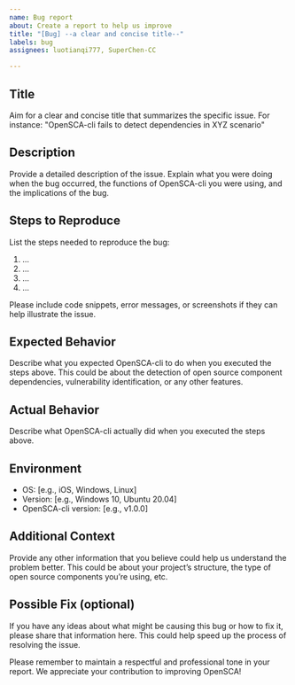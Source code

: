 ```yaml
---
name: Bug report
about: Create a report to help us improve
title: "[Bug] --a clear and concise title--"
labels: bug
assignees: luotianqi777, SuperChen-CC

---
```


## Title

Aim for a clear and concise title that summarizes the specific issue. For instance: "OpenSCA-cli fails to detect dependencies in XYZ scenario"

## Description

Provide a detailed description of the issue. Explain what you were doing when the bug occurred, the functions of OpenSCA-cli you were using, and the implications of the bug.

## Steps to Reproduce

List the steps needed to reproduce the bug:

1. ...
1. ...
1. ...
1. ...

Please include code snippets, error messages, or screenshots if they can help illustrate the issue.

## Expected Behavior

Describe what you expected OpenSCA-cli to do when you executed the steps above. This could be about the detection of open source component dependencies, vulnerability identification, or any other features.

## Actual Behavior

Describe what OpenSCA-cli actually did when you executed the steps above.

## Environment

- OS: [e.g., iOS, Windows, Linux]
- Version: [e.g., Windows 10, Ubuntu 20.04]
- OpenSCA-cli version: [e.g., v1.0.0]

## Additional Context

Provide any other information that you believe could help us understand the problem better. This could be about your project’s structure, the type of open source components you’re using, etc.

## Possible Fix (optional)

If you have any ideas about what might be causing this bug or how to fix it, please share that information here. This could help speed up the process of resolving the issue.

Please remember to maintain a respectful and professional tone in your report. We appreciate your contribution to improving OpenSCA!
